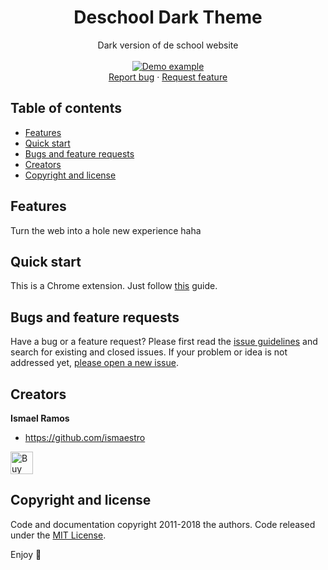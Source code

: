 <p align="center">
  <h1 align="center">Deschool Dark Theme</h1>

  <p align="center">
    Dark version of de school website
    <br>
    <br>
    <a href="https://www.deschoolamsterdam.nl/en/">
      <img src="https://media.giphy.com/media/lpWtSAmpuDjfqeD8iz/giphy.gif" alt="Demo example"/>
    </a>
    <br>
    <a href="https://github.com/Ismaestro/deschool-theme/issues/new?template=bug.md">Report bug</a>
    ·
    <a href="https://github.com/Ismaestro/deschool-theme/issues/new?template=feature.md&labels=feature">Request feature</a>
  </p>
</p>

## Table of contents

- [Features](#features)
- [Quick start](#quick-start)
- [Bugs and feature requests](#bugs-and-feature-requests)
- [Creators](#creators)
- [Copyright and license](#copyright-and-license)

## Features

Turn the web into a hole new experience haha

## Quick start

This is a Chrome extension. Just follow [this](https://developer.chrome.com/extensions/getstarted) guide.

## Bugs and feature requests

Have a bug or a feature request? Please first read the [issue guidelines](https://github.com/Ismaestro/deschool-theme/blob/master/CONTRIBUTING.md) and search for existing and closed issues. If your problem or idea is not addressed yet, [please open a new issue](https://github.com/Ismaestro/deschool-theme/issues/new).

## Creators

**Ismael Ramos**

- <https://github.com/ismaestro>

<a href='https://ko-fi.com/S6S5LMVR' target='_blank'><img height='36' style='border:0px;height:36px;' src='https://az743702.vo.msecnd.net/cdn/kofi4.png?v=0' border='0' alt='Buy Me a Coffee at ko-fi.com' /></a>

## Copyright and license

Code and documentation copyright 2011-2018 the authors. Code released under the [MIT License](https://github.com/Ismaestro/deschool-theme/blob/master/LICENSE).

Enjoy :metal:
